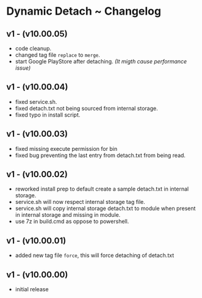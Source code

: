 # Dynamic Detach ~ Changelog
## v1 - (v10.00.05)
* code cleanup.
* changed tag file ``replace`` to ``merge``.
* start Google PlayStore after detaching. *(It migth cause performance issue)*
## v1 - (v10.00.04)
* fixed service.sh.
* fixed detach.txt not being sourced from internal storage.
* fixed typo in install script.
## v1 - (v10.00.03)
* fixed missing execute permission for bin
* fixed bug preventing the last entry from detach.txt from being read.
## v1 - (v10.00.02)
* reworked install prep to default create a sample detach.txt in internal storage.
* service.sh will now respect internal storage tag file.
* service.sh will copy internal storage detach.txt to module when present in internal storage and missing in module. 
* use 7z in build.cmd as oppose to powershell.
## v1 - (v10.00.01)
* added new tag file ```force```, this will force detaching of detach.txt
## v1 - (v10.00.00)
* initial release